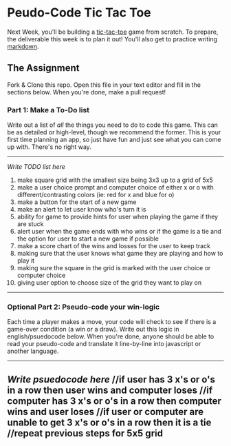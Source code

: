 # Peudo-Code Tic Tac Toe

Next Week, you'll be building a [tic-tac-toe](https://en.wikipedia.org/wiki/Tic-tac-toe) game from scratch. To prepare, the deliverable this week is to plan it out! You'll also get to practice writing [markdown](https://guides.github.com/features/mastering-markdown/).

## The Assignment

Fork & Clone this repo. Open this file in your text editor and fill in the sections below. When you're done, make a pull request!

### Part 1: Make a To-Do list

Write out a list of *all* the things you need to do to code this game. This can be as detailed or high-level, though we recommend the former. This is your first time planning an app, so just have fun and just see what you can come up with. There's no right way.

---

*Write TODO list here*
1. make square grid with the smallest size being 3x3 up to a grid of 5x5
2. make a user choice prompt and computer choice of either x or o with different/contrasting colors (ie: red for x and blue for o)
3. make a button for the start of a new game
4. make an alert to let user know who's turn it is
5. ability for game to provide hints for user when playing the game if they are stuck
6. alert user when the game ends with who wins or if the game is a tie and the option for user to start a new game if possible
7. make a score chart of the wins and losses for the user to keep track
8. making sure that the user knows what game they are playing and how to play it
9. making sure the square in the grid is marked with the user choice or computer choice
10. giving user option to choose size of the grid they want to play on



---

### Optional Part 2: Pseudo-code your win-logic

Each time a player makes a move, your code will check to see if there is a game-over condition (a win or a draw). Write out this logic in english/psuedocode below. When you're done, anyone should be able to read your pseudo-code and translate it line-by-line into javascript or another language.

---

*Write psuedocode here*
//if user has 3 x's or o's in a row then user wins and computer loses
//if computer has 3 x's or o's in a row then computer wins and user loses
//if user or computer are unable to get 3 x's or o's in a row then it is a tie
//repeat previous steps for 5x5 grid
---
